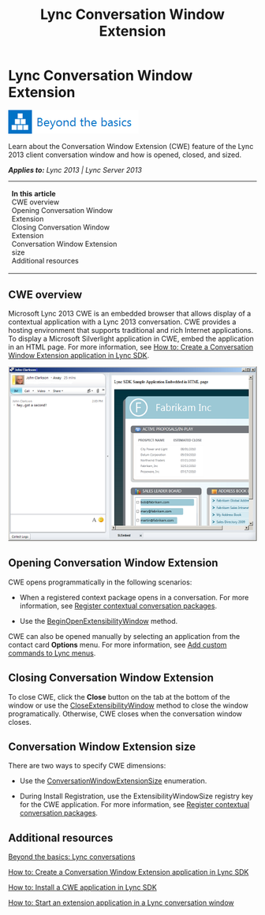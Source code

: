 ﻿---
title: Lync Conversation Window Extension
TOCTitle: Lync Conversation Window Extension
ms:assetid: 5ad47eb4-d1b5-428b-b9fc-f88534e94160
ms:mtpsurl: https://msdn.microsoft.com/en-us/library/JJ945545(v=office.15)
ms:contentKeyID: 51541354
ms.date: 06/09/2015
mtps_version: v=office.15
---

# Lync Conversation Window Extension

![Beyond the basics topic](images/JJ945548.mod_icon_beyondbasics_long(Office.15).png "Beyond the basics topic")

Learn about the Conversation Window Extension (CWE) feature of the Lync 2013 client conversation window and how is opened, closed, and sized.


_**Applies to:** Lync 2013 | Lync Server 2013_

<table>
<colgroup>
<col style="width: 50%" />
<col style="width: 50%" />
</colgroup>
<tbody>
<tr class="odd">
<td><p><strong>In this article</strong><br />
CWE overview<br />
Opening Conversation Window Extension<br />
Closing Conversation Window Extension<br />
Conversation Window Extension size<br />
Additional resources</p></td>
<td><p></p></td>
</tr>
</tbody>
</table>


## CWE overview

Microsoft Lync 2013 CWE is an embedded browser that allows display of a contextual application with a Lync 2013 conversation. CWE provides a hosting environment that supports traditional and rich Internet applications. To display a Microsoft Silverlight application in CWE, embed the application in an HTML page. For more information, see [How to: Create a Conversation Window Extension application in Lync SDK](how-to-create-a-conversation-window-extension-application-in-lync-sdk.md).  

![Extensibility window](images/JJ945545.LyncExtensibilityWindow1a(Office.15).png "Extensibility window")

## Opening Conversation Window Extension

CWE opens programmatically in the following scenarios:

  - When a registered context package opens in a conversation. For more information, see [Register contextual conversation packages](register-contextual-conversation-packages.md).

  - Use the [BeginOpenExtensibilityWindow](conversationwindow-beginopenextensibilitywindow-method-microsoft-lync-model-extensibility_2.md) method.

CWE can also be opened manually by selecting an application from the contact card **Options** menu. For more information, see [Add custom commands to Lync menus](add-custom-commands-to-lync-menus.md).

## Closing Conversation Window Extension

To close CWE, click the **Close** button on the tab at the bottom of the window or use the [CloseExtensibilityWindow](conversationwindow-closeextensibilitywindow-method-microsoft-lync-model-extensibility_2.md) method to close the window programatically. Otherwise, CWE closes when the conversation window closes.

## Conversation Window Extension size

There are two ways to specify CWE dimensions:

  - Use the [ConversationWindowExtensionSize](conversationwindowextensionsize-enumeration-microsoft-lync-model-extensibility_2.md) enumeration.

  - During Install Registration, use the ExtensibilityWindowSize registry key for the CWE application. For more information, see [Register contextual conversation packages](register-contextual-conversation-packages.md).

## Additional resources

[Beyond the basics: Lync conversations](beyond-the-basics-lync-conversations.md)

[How to: Create a Conversation Window Extension application in Lync SDK](how-to-create-a-conversation-window-extension-application-in-lync-sdk.md)

[How to: Install a CWE application in Lync SDK](how-to-install-a-cwe-application-in-lync-sdk.md)

[How to: Start an extension application in a Lync conversation window](how-to-start-an-extension-application-in-a-lync-conversation-window.md)

